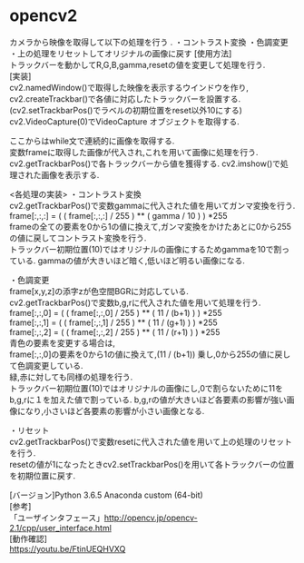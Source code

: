 # opencv2
カメラから映像を取得して以下の処理を行う . 
・コントラスト変換
・色調変更 
・上の処理をリセットしてオリジナルの画像に戻す
[使用方法]  
トラックバーを動かしてR,G,B,gamma,resetの値を変更して処理を行う.  
[実装]  
cv2.namedWindow()で取得した映像を表示するウインドウを作り, 
cv2.createTrackbar()で各値に対応したトラックバーを設置する.(cv2.setTrackbarPos()でラベルの初期位置をreset以外10にする)  
cv2.VideoCapture(0)でVideoCapture オブジェクトを取得する.  

ここからはwhile文で連続的に画像を取得する.  
変数frameに取得した画像が代入され,これを用いて画像に処理を行う.  
cv2.getTrackbarPos()で各トラックバーから値を獲得する.
cv2.imshow()で処理された画像を表示する.

<各処理の実装>
・コントラスト変換  
cv2.getTrackbarPos()で変数gammaに代入された値を用いてガンマ変換を行う.  
frame[:,:,:] = ( ( frame[:,:,:] / 255 ) ** ( gamma / 10 ) ) *255  
frameの全ての要素を0から1の値に換えて,ガンマ変換をかけたあとに0から255の値に戻してコントラスト変換を行う.  
トラックバー初期位置(10)ではオリジナルの画像にするためgammaを10で割っている.
gammaの値が大きいほど暗く,低いほど明るい画像になる.  

・色調変更  
frame[x,y,z]の添字zが色空間BGRに対応している.  
cv2.getTrackbarPos()で変数b,g,rに代入された値を用いて処理を行う.  
frame[:,:,0] = ( ( frame[:,:,0] / 255 ) ** ( 11 / (b+1) ) ) *255  
frame[:,:,1] = ( ( frame[:,:,1] / 255 ) ** ( 11 / (g+1) ) ) *255  
frame[:,:,2] = ( ( frame[:,:,2] / 255 ) ** ( 11 / (r+1) ) ) *255  
青色の要素を変更する場合は,  
frame[:,:,0]の要素を0から1の値に換えて,(11 / (b+1)) 乗し,0から255の値に戻して色調変更している.  
緑,赤に対しても同様の処理を行う.  
トラックバー初期位置(10)ではオリジナルの画像にし,0で割らないために11をb,g,rに１を加えた値で割っている.
b,g,rの値が大きいほど各要素の影響が強い画像になり,小さいほど各要素の影響が小さい画像となる. 

・リセット  
cv2.getTrackbarPos()で変数resetに代入された値を用いて上の処理のリセットを行う.  
resetの値が1になったときcv2.setTrackbarPos()を用いて各トラックバーの位置を初期位置に戻す.  


[バージョン]Python 3.6.5   Anaconda custom (64-bit)  
[参考]  
「ユーザインタフェース」http://opencv.jp/opencv-2.1/cpp/user_interface.html  
[動作確認]  
https://youtu.be/FtinUEQHVXQ
